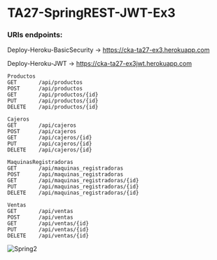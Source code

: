 # TA27-SpringREST-JWT-Ex3
### URIs endpoints: 

Deploy-Heroku-BasicSecurity -> https://cka-ta27-ex3.herokuapp.com

Deploy-Heroku-JWT -> https://cka-ta27-ex3jwt.herokuapp.com

```
Productos
GET       /api/productos
POST      /api/productos
GET       /api/productos/{id}
PUT       /api/productos/{id}
DELETE    /api/productos/{id}

Cajeros
GET       /api/cajeros
POST      /api/cajeros
GET       /api/cajeros/{id}
PUT       /api/cajeros/{id}
DELETE    /api/cajeros/{id}

MaquinasRegistradoras
GET       /api/maquinas_registradoras
POST      /api/maquinas_registradoras
GET       /api/maquinas_registradoras/{id}
PUT       /api/maquinas_registradoras/{id}
DELETE    /api/maquinas_registradoras/{id}

Ventas
GET       /api/ventas
POST      /api/ventas
GET       /api/ventas/{id}
PUT       /api/ventas/{id}
DELETE    /api/ventas/{id}

```

![Spring2](https://user-images.githubusercontent.com/55434881/186718931-2024b357-6b4b-4545-9c58-9d68339c032f.JPG)


